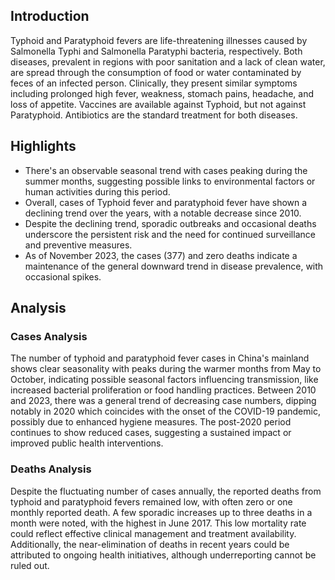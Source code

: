 ## Introduction

Typhoid and Paratyphoid fevers are life-threatening illnesses caused by Salmonella Typhi and Salmonella Paratyphi bacteria, respectively. Both diseases, prevalent in regions with poor sanitation and a lack of clean water, are spread through the consumption of food or water contaminated by feces of an infected person. Clinically, they present similar symptoms including prolonged high fever, weakness, stomach pains, headache, and loss of appetite. Vaccines are available against Typhoid, but not against Paratyphoid. Antibiotics are the standard treatment for both diseases.
## Highlights

- There's an observable seasonal trend with cases peaking during the summer months, suggesting possible links to environmental factors or human activities during this period. <br/>
- Overall, cases of Typhoid fever and paratyphoid fever have shown a declining trend over the years, with a notable decrease since 2010. <br/>
- Despite the declining trend, sporadic outbreaks and occasional deaths underscore the persistent risk and the need for continued surveillance and preventive measures. <br/>
- As of November 2023, the cases (377) and zero deaths indicate a maintenance of the general downward trend in disease prevalence, with occasional spikes. <br/>
## Analysis

### Cases Analysis
The number of typhoid and paratyphoid fever cases in China's mainland shows clear seasonality with peaks during the warmer months from May to October, indicating possible seasonal factors influencing transmission, like increased bacterial proliferation or food handling practices. Between 2010 and 2023, there was a general trend of decreasing case numbers, dipping notably in 2020 which coincides with the onset of the COVID-19 pandemic, possibly due to enhanced hygiene measures. The post-2020 period continues to show reduced cases, suggesting a sustained impact or improved public health interventions.

### Deaths Analysis
Despite the fluctuating number of cases annually, the reported deaths from typhoid and paratyphoid fevers remained low, with often zero or one monthly reported death. A few sporadic increases up to three deaths in a month were noted, with the highest in June 2017. This low mortality rate could reflect effective clinical management and treatment availability. Additionally, the near-elimination of deaths in recent years could be attributed to ongoing health initiatives, although underreporting cannot be ruled out.
